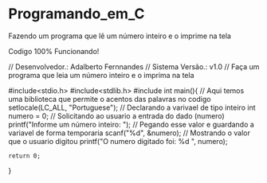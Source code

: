 # Programando_em_C
Fazendo um programa que lê um número inteiro e o imprime na tela

Codigo 100% Funcionando!

// Desenvolvedor.: Adalberto Fernnandes
// Sistema Versão.: v1.0
// Faça um programa que leia um número inteiro e o imprima na tela

#include<stdio.h>
#include<stdlib.h>
#include<locale>
int main(){
	// Aqui temos uma biblioteca que permite o acentos das palavras no codigo
	setlocale(LC_ALL, "Portuguese");
	// Declarando a varivael de tipo inteiro
	int numero = 0;
	// Solicitando ao usuario a entrada do dado (numero)
	printf("Informe um número inteiro: ");
	// Pegando esse valor e guardando a variavel de forma temporaria 
	scanf("%d", &numero);
	// Mostrando o valor que o usuario digitou
	printf("O numero digitado foi: %d ", numero);
	
	return 0;
}
